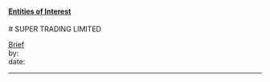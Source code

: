 #### [Entities of Interest](/list.html)
<link rel="stylesheet" type="text/css" href="../../assets/style.css">
# SUPER TRADING LIMITED

[comment]: <> (Add/Remove information below as you want)
[comment]: <> (Markdown cheatsheet: https://github.com/adam-p/markdown-here/wiki/Markdown-Cheatsheet)
[Brief](Brief.md)  
by:  
date:  

---
[comment]: <> (Add your content here)